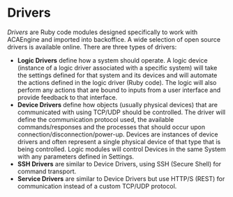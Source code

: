 # Drivers

_Drivers_ are Ruby code modules designed specifically to work with ACAEngine and imported into backoffice. A wide selection of open source drivers is available online. There are three types of drivers:

* **Logic Drivers** define how a system should operate. A logic device \(instance of a logic driver associated with a specific system\) will take the settings defined for that system and its devices and will automate the actions defined in the logic driver \(Ruby code\). The logic will also perform any actions that are bound to inputs from a user interface and provide feedback to that interface.
* **Device Drivers** define how objects \(usually physical devices\) that are communicated with using TCP/UDP should be controlled. The driver will define the communication protocol used, the available commands/responses and the processes that should occur upon connection/disconnection/power-up. Devices are instances of device drivers and often represent a single physical device of that type that is being controlled. Logic modules will control Devices in the same System with any parameters defined in Settings.
* **SSH Drivers** are similar to Device Drivers, using SSH \(Secure Shell\) for command transport.
* **Service Drivers** are similar to Device Drivers but use HTTP/S \(REST\) for communication instead of a custom TCP/UDP protocol.

